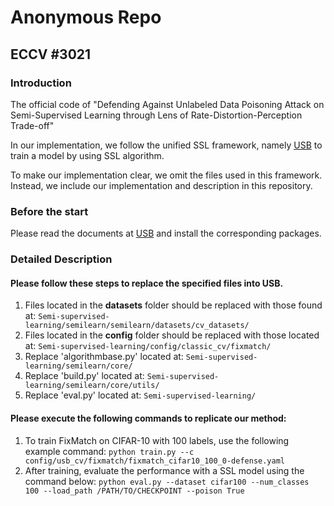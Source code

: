 # Anonymous Repo
## ECCV #3021
### Introduction
The official code of "Defending Against Unlabeled Data Poisoning Attack on Semi-Supervised Learning through Lens of Rate-Distortion-Perception Trade-off"

In our implementation, we follow the unified SSL framework, namely [USB](https://github.com/microsoft/Semi-supervised-learning) to train a model by using SSL algorithm.

To make our implementation clear, we omit the files used in this framework. Instead, we include our implementation and description in this repository.

### Before the start
Please read the documents at [USB](https://github.com/microsoft/Semi-supervised-learning) and install the corresponding packages.

### Detailed Description
#### Please follow these steps to replace the specified files  into USB.
1. Files located in the **datasets** folder should be replaced with those found at:
```Semi-supervised-learning/semilearn/semilearn/datasets/cv_datasets/```
2. Files located in the **config** folder should be replaced with those located at:
```Semi-supervised-learning/config/classic_cv/fixmatch/```
3. Replace 'algorithmbase.py' located at:
```Semi-supervised-learning/semilearn/core/```
4. Replace 'build.py' located at:
```Semi-supervised-learning/semilearn/core/utils/```
5. Replace 'eval.py' located at:
```Semi-supervised-learning/```

#### Please execute the following commands to replicate our method:
1. To train FixMatch on CIFAR-10 with 100 labels, use the following example command:
```python train.py --c config/usb_cv/fixmatch/fixmatch_cifar10_100_0-defense.yaml```
2. After training, evaluate the performance with a SSL model using the command below:
```python eval.py --dataset cifar100 --num_classes 100 --load_path /PATH/TO/CHECKPOINT --poison True```
